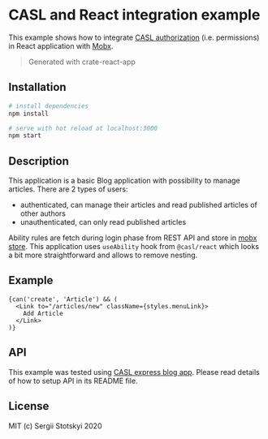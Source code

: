 # CASL and React integration example

This example shows how to integrate [CASL authorization](https://casl.js.org) (i.e. permissions) in React application with [Mobx](https://mobx.js.org/).

> Generated with crate-react-app

## Installation

``` bash
# install dependencies
npm install

# serve with hot reload at localhost:3000
npm start
```

## Description

This application is a basic Blog application with possibility to manage articles. There are 2 types of users:

* authenticated, can manage their articles and read published articles of other authors
* unauthenticated, can only read published articles

Ability rules are fetch during login phase from REST API and store in [mobx store](./src/services/AppStore.ts). This application uses `useAbility` hook from `@casl/react` which looks a bit more straightforward and allows to remove nesting.

## Example

```tsx
{can('create', 'Article') && (
  <Link to="/articles/new" className={styles.menuLink}>
    Add Article
  </Link>
)}
```

## API

This example was tested using [CASL express blog app](../packages/express-blog). Please read details of how to setup API in its README file.

## License

MIT (c) Sergii Stotskyi 2020

